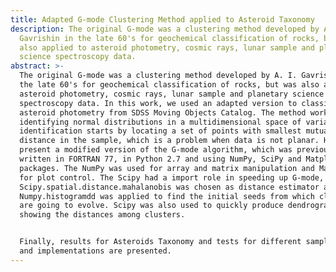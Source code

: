 ```yaml
---
title: Adapted G-mode Clustering Method applied to Asteroid Taxonomy
description: The original G-mode was a clustering method developed by A. I.
  Gavrishin in the late 60's for geochemical classification of rocks, but was
  also applied to asteroid photometry, cosmic rays, lunar sample and planetary
  science spectroscopy data.
abstract: >-
  The original G-mode was a clustering method developed by A. I. Gavrishin in
  the late 60's for geochemical classification of rocks, but was also applied to
  asteroid photometry, cosmic rays, lunar sample and planetary science
  spectroscopy data. In this work, we used an adapted version to classify the
  asteroid photometry from SDSS Moving Objects Catalog. The method works by
  identifying normal distributions in a multidimensional space of variables. The
  identification starts by locating a set of points with smallest mutual
  distance in the sample, which is a problem when data is not planar. Here we
  present a modified version of the G-mode algorithm, which was previously
  written in FORTRAN 77, in Python 2.7 and using NumPy, SciPy and Matplotlib
  packages. The NumPy was used for array and matrix manipulation and Matplotlib
  for plot control. The Scipy had a import role in speeding up G-mode,
  Scipy.spatial.distance.mahalanobis was chosen as distance estimator and
  Numpy.histogramdd was applied to find the initial seeds from which clusters
  are going to evolve. Scipy was also used to quickly produce dendrograms
  showing the distances among clusters.


  Finally, results for Asteroids Taxonomy and tests for different sample sizes
  and implementations are presented.
---
```


